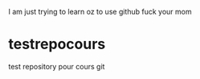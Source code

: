 I am just trying to learn oz to use github fuck your mom
# testrepocours
test repository pour cours git
